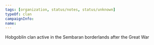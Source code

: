 ```yaml
---
tags: [organization, status/notes, status/unknown]
typeOf: clan
campaignInfo:
name:
---
```


Hobgoblin clan active in the Sembaran borderlands after the Great War
